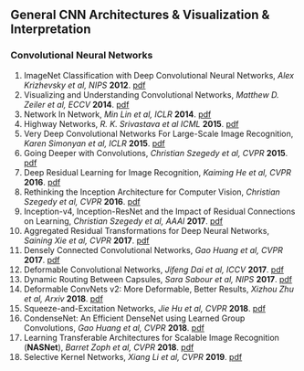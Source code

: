 ## General CNN Architectures & Visualization & Interpretation

### Convolutional Neural Networks
1. ImageNet Classification with Deep Convolutional Neural Networks, *Alex Krizhevsky et al, NIPS* **2012**. [pdf](https://papers.nips.cc/paper/4824-imagenet-classification-with-deep-convolutional-neural-networks.pdf)
1. Visualizing and Understanding Convolutional Networks, *Matthew D. Zeiler et al, ECCV* **2014**. [pdf](https://arxiv.org/pdf/1311.2901.pdf) 
1. Network In Network, *Min Lin et al, ICLR* **2014**. [pdf](https://arxiv.org/pdf/1312.4400.pdf)
1. Highway Networks, *R. K. Srivastava et al ICML* **2015**. [pdf](https://arxiv.org/pdf/1505.00387.pdf)
1. Very Deep Convolutional Networks For Large-Scale Image Recognition, *Karen Simonyan et al, ICLR* **2015**. [pdf](https://arxiv.org/pdf/1409.1556.pdf)
1. Going Deeper with Convolutions, *Christian Szegedy et al, CVPR* **2015**. [pdf](https://www.cs.unc.edu/~wliu/papers/GoogLeNet.pdf)
1. Deep Residual Learning for Image Recognition, *Kaiming He et al, CVPR* **2016**. [pdf](https://arxiv.org/pdf/1512.03385.pdf)
1. Rethinking the Inception Architecture for Computer Vision, *Christian Szegedy et al, CVPR* **2016**. [pdf](https://arxiv.org/pdf/1512.00567.pdf)
1. Inception-v4, Inception-ResNet and the Impact of Residual Connections on Learning, *Christian Szegedy et al, AAAI* **2017**. [pdf](https://arxiv.org/pdf/1602.07261.pdf)
1. Aggregated Residual Transformations for Deep Neural Networks, *Saining Xie et al, CVPR* **2017**. [pdf](https://arxiv.org/pdf/1611.05431.pdf)
1. Densely Connected Convolutional Networks, *Gao Huang et al, CVPR* **2017**. [pdf](https://arxiv.org/pdf/1608.06993.pdf)
1. Deformable Convolutional Networks, *Jifeng Dai et al, ICCV* **2017**. [pdf](https://arxiv.org/pdf/1703.06211.pdf)
1. Dynamic Routing Between Capsules, *Sara Sabour et al, NIPS* **2017**. [pdf](https://papers.nips.cc/paper/6975-dynamic-routing-between-capsules.pdf)
1. Deformable ConvNets v2: More Deformable, Better Results, *Xizhou Zhu et al, Arxiv* **2018**. [pdf](https://arxiv.org/pdf/1811.11168.pdf)
1. Squeeze-and-Excitation Networks, *Jie Hu et al, CVPR* **2018**. [pdf](https://arxiv.org/pdf/1709.01507.pdf)
1. CondenseNet: An Efficient DenseNet using Learned Group Convolutions, *Gao Huang et al, CVPR* **2018**. [pdf](https://arxiv.org/pdf/1711.09224.pdf)
1. Learning Transferable Architectures for Scalable Image Recognition (**NASNet**), *Barret Zoph et al, CVPR* **2018**. [pdf](https://arxiv.org/pdf/1707.07012.pdf)
1. Selective Kernel Networks, *Xiang Li et al, CVPR* **2019**. [pdf](https://arxiv.org/pdf/1903.06586.pdf)

